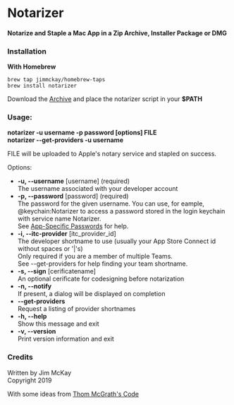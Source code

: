 # Notarizer

#### **Notarize and Staple a Mac App in a Zip Archive, Installer Package or DMG**

### Installation
**With Homebrew**  
```
brew tap jimmckay/homebrew-taps
brew install notarizer
```
Download the [Archive](https://github.com/jimmckay/notarizer/archive/v1.0.0.0.zip) and place the notarizer script in your **$PATH**

### Usage:
  **notarizer -u username -p password [options] FILE**  
  **notarizer --get-providers -u username**  

FILE will be uploaded to Apple's notary service and stapled on success.

Options:
- **-u, --username** [username] (required)  
   The username associated with your developer account
- **-p, --password** [password] (required)  
   The password for the given username. You can use, for eample, @keychain:Notarizer to access a password stored in the login keychain with service name Notarizer.  
   See [App-Specific Passwords](https://support.apple.com/en-us/HT204397) for help.
- **-i, --itc-provider** [itc_provider_id]  
   The developer shortname to use (usually your App Store Connect id without spaces or '|'s)  
   Only required if you are a member of multiple Teams.  
   See --get-providers for help finding your team shortname.
- **-s, --sign** [cerificatename]  
   An optional cerificate for codesigning before notarization
- **-n, --notify**  
   If present, a dialog will be displayed on completion
- **--get-providers**  
   Request a listing of provider shortnames
- **-h, --help**  
   Show this message and exit
- **-v, --version**  
   Print version information and exit

### Credits
   Written by Jim McKay  
   Copyright 2019  
   
   With some ideas from [Thom McGrath's Code](https://github.com/thommcgrath/Beacon/blob/master/Installers/Mac/Build.sh "Thom McGrath's Code")


